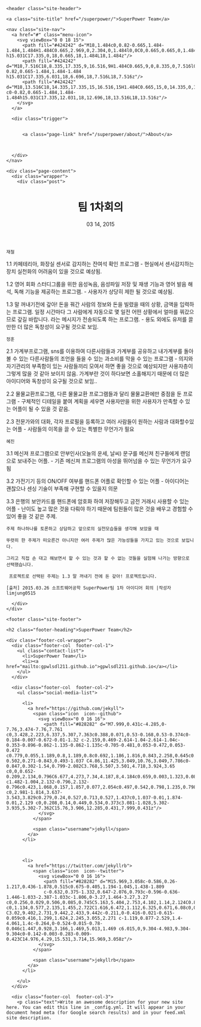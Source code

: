 ﻿<html>

  <head>
  <meta charset="utf-8">
  <meta http-equiv="X-UA-Compatible" content="IE=edge">
  <meta name="viewport" content="width=device-width initial-scale=1">

  <title>Welcome to Jekyll!</title>
  <meta name="description" content="You’ll find this post in your _posts directory. Go ahead and edit it and re-build the site to see your changes. You can rebuild the site in many different wa...">

  <link rel="stylesheet" href="/superpower/css/main.css">
  <link rel="canonical" href="http://gpwlsdl21.github.io/superpower/superpower/jekyll/update/2015/04/14/welcome-to-jekyll.html">
  <link rel="alternate" type="application/atom+xml" title="SuperPower Team" href="http://gpwlsdl21.github.io/superpower/superpower/feed.xml" />
</head>


  <body>

    <header class="site-header">

  <div class="wrapper">

    <a class="site-title" href="/superpower/">SuperPower Team</a>

    <nav class="site-nav">
      <a href="#" class="menu-icon">
        <svg viewBox="0 0 18 15">
          <path fill="#424242" d="M18,1.484c0,0.82-0.665,1.484-1.484,1.484H1.484C0.665,2.969,0,2.304,0,1.484l0,0C0,0.665,0.665,0,1.484,0 h15.031C17.335,0,18,0.665,18,1.484L18,1.484z"/>
          <path fill="#424242" d="M18,7.516C18,8.335,17.335,9,16.516,9H1.484C0.665,9,0,8.335,0,7.516l0,0c0-0.82,0.665-1.484,1.484-1.484 h15.031C17.335,6.031,18,6.696,18,7.516L18,7.516z"/>
          <path fill="#424242" d="M18,13.516C18,14.335,17.335,15,16.516,15H1.484C0.665,15,0,14.335,0,13.516l0,0 c0-0.82,0.665-1.484,1.484-1.484h15.031C17.335,12.031,18,12.696,18,13.516L18,13.516z"/>
        </svg>
      </a>

      <div class="trigger">
        
          
          <a class="page-link" href="/superpower/about/">About</a>
          
  
        
      </div>
    </nav>

  </div>

</header>


    <div class="page-content">
      <div class="wrapper">
        <div class="post">

  <header class="post-header">
    <h1 class="post-title">팀 1차회의</h1>
    <p class="post-meta">03 14, 2015</p>
  </header>

  <article class="post-content">
	<code>재철</code>
    <p>1.1 카페테리아, 화장실 센서로 감지하는 잔여석 확인 프로그램
      - 현실에서 센서감지하는 장치 실천화의 어려움이 있을 것으로 예상됨. </p>
<p>1.2 영어 회화 스터디그룹을 위한 음성녹음, 음성파일 저장 및 재생 기능과 영어 발음 해석, 독해 기능을 제공하는 프로그램.
     - 사용자가 상당히 제한 될 것으로 예상됨.</p>
<p>
1.3  말 꺼내기전에 갚아! 돈을 꿔간 사람의 정보와 돈을 빌렸을 때의 상황, 금액을 입력하는 프로그램. 일정 시간마다 그 사람에게 자동으로 몇 일전 어떤 상황에서 얼마를 꿔갔으므로 갚길 바랍니다. 라는 메시지가 전송되도록 하는 프로그램.
    - 용도 외에도 유저를 끌만한 더 많은 독창성이 요구될 것으로 보임.
</p>


<code>정훈</code>
<p>
2.1 가계부프로그램, sns를 이용하여 다른사람들과 가계부를 공유하고 내가계부를 돌아볼 수 있는
다른사람들의 조언을 들을 수 있는 과소비를 막을 수 있는 프로그램
    - 의지와 자기관리의 부족함이 있는 사람들끼리 모여서 하면 좋을 것으로 예상되지만 사용자층이 그렇게 많을 것 같아 보이지 않음. 가계부란 것이 하다보면 소홀해지기 때문에 더 많은 아이디어와 독창성이 요구될 것으로 보임..
</p>
<p>
2.2 물물교환프로그램, 다른 물물교환 프로그램들과 달리 물물교환에만 중점을 둔 프로그램
    - 구체적인 디테일을 붙여 계획을 세우면 사용자만을 위한 사용자가 만족할 수 있는 어플이 될 수 있을 것 같음.</p>
<p>
2.3 전문가와의 대화, 각자 프로필을 등록하고 여러 사람들이 원하는 사람과 대화할수있는 어플
    - 사람들의 이목을 끌 수 있는 특별한 무언가가 필요
</p>

<code>혜진</code>
<p>
3.1 메신져 프로그램으로 안부인사(오늘의 운세, 날씨) 문구를 메신져 친구들에게 랜덤으로 보내주는 어플.
    -  기존 메신져 프로그램의 아성을 뛰어넘을 수 있는 무언가가 요구됨 </p>
<p>
3.2 가전기기 등의 ON/OFF 여부를 핸드폰 어플로 확인할 수 있는 어플
   -  아이디어는 괜찮으나 센싱 기술이 부족해 구현할 수 있을지 의문
</p>
<p>
3.3 은행의 보안카드를 핸드폰에 암호화 하여 저장해두고 금전 거래시 사용할 수 있는 어플
   - 난이도 높고 많은 것을 다뤄야 하기 때문에 팀원들이 많은 것을 배우고 경험할 수 있어 좋을 것 같은 주제.

</p>

<div class="highlight"><pre><code class="language-ruby" data-lang="ruby"><span class="k">주제 하나하나를 토론하고 상담하고 앞으로의 실천모습들을 생각해 보았을 때<br>
뚜렷히 한 주제가 떠오른건 아니지만 여러 주제가 많은 가능성들을 가지고 있는 것으로 보입니다. <br> 
그리고 직접 손 대고 해보면서 할 수 있는 것과 할 수 없는 것들을 실험해 나가는 방향으로 선택했습니다.<br>
 프로젝트로 선택된 주제는 1.3 말 꺼내기 전에 돈 갚아! 프로젝트입니다. <br>
</span><span class="k">[출처] 2015.03.26 소프트웨어공학 SuperPower팀 1차 아이디어 회의 |작성자 limjung0515</span></code></pre></div>


  </article>

</div>

      </div>
    </div>

    <footer class="site-footer">

  <div class="wrapper">

    <h2 class="footer-heading">SuperPower Team</h2>

    <div class="footer-col-wrapper">
      <div class="footer-col  footer-col-1">
        <ul class="contact-list">
          <li>SuperPower Team</li>
          <li><a href="mailto:gpwlsdl211.github.io">gpwlsdl211.github.io</a></li>
        </ul>
      </div>

      <div class="footer-col  footer-col-2">
        <ul class="social-media-list">
          
          <li>
            <a href="https://github.com/jekyll">
              <span class="icon  icon--github">
                <svg viewBox="0 0 16 16">
                  <path fill="#828282" d="M7.999,0.431c-4.285,0-7.76,3.474-7.76,7.761 c0,3.428,2.223,6.337,5.307,7.363c0.388,0.071,0.53-0.168,0.53-0.374c0-0.184-0.007-0.672-0.01-1.32 c-2.159,0.469-2.614-1.04-2.614-1.04c-0.353-0.896-0.862-1.135-0.862-1.135c-0.705-0.481,0.053-0.472,0.053-0.472 c0.779,0.055,1.189,0.8,1.189,0.8c0.692,1.186,1.816,0.843,2.258,0.645c0.071-0.502,0.271-0.843,0.493-1.037 C4.86,11.425,3.049,10.76,3.049,7.786c0-0.847,0.302-1.54,0.799-2.082C3.768,5.507,3.501,4.718,3.924,3.65 c0,0,0.652-0.209,2.134,0.796C6.677,4.273,7.34,4.187,8,4.184c0.659,0.003,1.323,0.089,1.943,0.261 c1.482-1.004,2.132-0.796,2.132-0.796c0.423,1.068,0.157,1.857,0.077,2.054c0.497,0.542,0.798,1.235,0.798,2.082 c0,2.981-1.814,3.637-3.543,3.829c0.279,0.24,0.527,0.713,0.527,1.437c0,1.037-0.01,1.874-0.01,2.129 c0,0.208,0.14,0.449,0.534,0.373c3.081-1.028,5.302-3.935,5.302-7.362C15.76,3.906,12.285,0.431,7.999,0.431z"/>
                </svg>
              </span>

              <span class="username">jekyll</span>
            </a>
          </li>
          

          
          <li>
            <a href="https://twitter.com/jekyllrb">
              <span class="icon  icon--twitter">
                <svg viewBox="0 0 16 16">
                  <path fill="#828282" d="M15.969,3.058c-0.586,0.26-1.217,0.436-1.878,0.515c0.675-0.405,1.194-1.045,1.438-1.809
                  c-0.632,0.375-1.332,0.647-2.076,0.793c-0.596-0.636-1.446-1.033-2.387-1.033c-1.806,0-3.27,1.464-3.27,3.27 c0,0.256,0.029,0.506,0.085,0.745C5.163,5.404,2.753,4.102,1.14,2.124C0.859,2.607,0.698,3.168,0.698,3.767 c0,1.134,0.577,2.135,1.455,2.722C1.616,6.472,1.112,6.325,0.671,6.08c0,0.014,0,0.027,0,0.041c0,1.584,1.127,2.906,2.623,3.206 C3.02,9.402,2.731,9.442,2.433,9.442c-0.211,0-0.416-0.021-0.615-0.059c0.416,1.299,1.624,2.245,3.055,2.271 c-1.119,0.877-2.529,1.4-4.061,1.4c-0.264,0-0.524-0.015-0.78-0.046c1.447,0.928,3.166,1.469,5.013,1.469 c6.015,0,9.304-4.983,9.304-9.304c0-0.142-0.003-0.283-0.009-0.423C14.976,4.29,15.531,3.714,15.969,3.058z"/>
                </svg>
              </span>

              <span class="username">jekyllrb</span>
            </a>
          </li>
          
        </ul>
      </div>

      <div class="footer-col  footer-col-3">
        <p class="text">Write an awesome description for your new site here. You can edit this line in _config.yml. It will appear in your document head meta (for Google search results) and in your feed.xml site description.
</p>
      </div>
    </div>

  </div>

</footer>


  </body>

</html>
